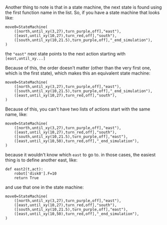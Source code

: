 Another thing to note is that in a state machine, the next state is found using the first function name in the list.  So, if you have a state machine that looks like:

```
move0=StateMachine(
    ([north,until_xy(3,27),turn_purple,off],"east"),
    ([east,until_xy(10,27),turn_red,off],"south"),
    ([south,until_xy(10,21.5),turn_purple,off],"_end_simulation"),
)
```

the `"east"` next state points to the next action starting with `[east,until_xy...]`

Because of this, the order doesn't matter (other than the very first one, which is the first state), which makes this an equivalent state machine:

```
move0=StateMachine(
    ([north,until_xy(3,27),turn_purple,off],"east"),
    ([south,until_xy(10,21.5),turn_purple,off],"_end_simulation"),
    ([east,until_xy(10,27),turn_red,off],"south"),
)
```

Because of this, you can't have two lists of actions start with the same name, like:

```
move0=StateMachine(
    ([north,until_xy(3,27),turn_purple,off],"east"),
    ([east,until_xy(10,27),turn_red,off],"south"),
    ([south,until_xy(10,21.5),turn_purple,off],"east"),
    ([east,until_xy(10,50),turn_red,off],"_end_simulation"),
)
```

because it wouldn't know which `east` to go to.  in those cases, the easiest thing is to define another east, like:

```
def east2(t,act):
    robot['disk0'].F=10
    return True
```

and use that one in the state machine:

```
move0=StateMachine(
    ([north,until_xy(3,27),turn_purple,off],"east"),
    ([east,until_xy(10,27),turn_red,off],"south"),
    ([south,until_xy(10,21.5),turn_purple,off],"east"),
    ([east,until_xy(10,50),turn_red,off],"_end_simulation"),
)
```

